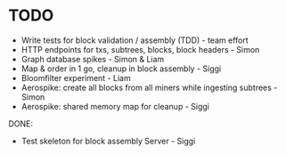 # TODO

- Write tests for block validation / assembly (TDD) - team effort
- HTTP endpoints for txs, subtrees, blocks, block headers - Simon
- Graph database spikes - Simon & Liam
- Map & order in 1 go, cleanup in block assembly - Siggi
- Bloomfilter experiment - Liam
- Aerospike: create all blocks from all miners while ingesting subtrees - Simon
- Aerospike: shared memory map for cleanup - Siggi

DONE:

- Test skeleton for block assembly Server - Siggi
